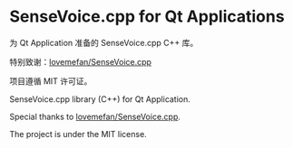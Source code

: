 # SenseVoice.cpp for Qt Applications

为 Qt Application 准备的 SenseVoice.cpp C++ 库。

特别致谢：[lovemefan/SenseVoice.cpp](https://github.com/lovemefan/SenseVoice.cpp)

项目遵循 MIT 许可证。




SenseVoice.cpp library (C++) for Qt Application.

Special thanks to [lovemefan/SenseVoice.cpp](https://github.com/lovemefan/SenseVoice.cpp).

The project is under the MIT license.
